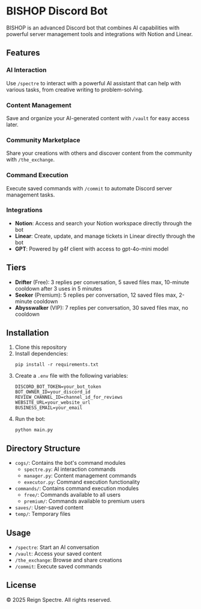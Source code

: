 # BISHOP Discord Bot

BISHOP is an advanced Discord bot that combines AI capabilities with powerful server management tools and integrations with Notion and Linear.

## Features

### AI Interaction
Use `/spectre` to interact with a powerful AI assistant that can help with various tasks, from creative writing to problem-solving.

### Content Management
Save and organize your AI-generated content with `/vault` for easy access later.

### Community Marketplace
Share your creations with others and discover content from the community with `/the_exchange`.

### Command Execution
Execute saved commands with `/commit` to automate Discord server management tasks.

### Integrations
- **Notion**: Access and search your Notion workspace directly through the bot
- **Linear**: Create, update, and manage tickets in Linear directly through the bot
- **GPT**: Powered by g4f client with access to gpt-4o-mini model

## Tiers

- **Drifter** (Free): 3 replies per conversation, 5 saved files max, 10-minute cooldown after 3 uses in 5 minutes
- **Seeker** (Premium): 5 replies per conversation, 12 saved files max, 2-minute cooldown
- **Abysswalker** (VIP): 7 replies per conversation, 30 saved files max, no cooldown

## Installation

1. Clone this repository
2. Install dependencies:
   ```
   pip install -r requirements.txt
   ```
3. Create a `.env` file with the following variables:
   ```
   DISCORD_BOT_TOKEN=your_bot_token
   BOT_OWNER_ID=your_discord_id
   REVIEW_CHANNEL_ID=channel_id_for_reviews
   WEBSITE_URL=your_website_url
   BUSINESS_EMAIL=your_email
   ```
4. Run the bot:
   ```
   python main.py
   ```

## Directory Structure

- `cogs/`: Contains the bot's command modules
  - `spectre.py`: AI interaction commands
  - `manager.py`: Content management commands
  - `executor.py`: Command execution functionality
- `commands/`: Contains command execution modules
  - `free/`: Commands available to all users
  - `premium/`: Commands available to premium users
- `saves/`: User-saved content
- `temp/`: Temporary files

## Usage

- `/spectre`: Start an AI conversation
- `/vault`: Access your saved content
- `/the_exchange`: Browse and share creations
- `/commit`: Execute saved commands

## License

© 2025 Reign Spectre. All rights reserved.
